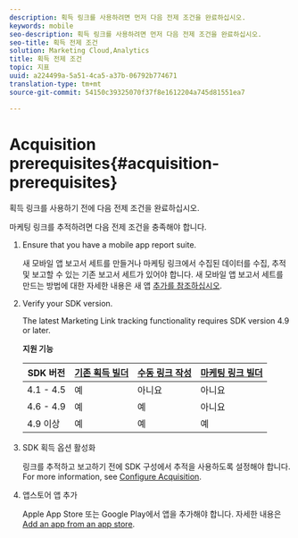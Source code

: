 ```yaml
---
description: 획득 링크를 사용하려면 먼저 다음 전제 조건을 완료하십시오.
keywords: mobile
seo-description: 획득 링크를 사용하려면 먼저 다음 전제 조건을 완료하십시오.
seo-title: 획득 전제 조건
solution: Marketing Cloud,Analytics
title: 획득 전제 조건
topic: 지표
uuid: a224499a-5a51-4ca5-a37b-06792b774671
translation-type: tm+mt
source-git-commit: 54150c39325070f37f8e1612204a745d81551ea7

---
```



# Acquisition prerequisites{#acquisition-prerequisites}

획득 링크를 사용하기 전에 다음 전제 조건을 완료하십시오.

마케팅 링크를 추적하려면 다음 전제 조건을 충족해야 합니다.

1. Ensure that you have a mobile app report suite.

   새 모바일 앱 보고서 세트를 만들거나 마케팅 링크에서 수집된 데이터를 수집, 추적 및 보고할 수 있는 기존 보고서 세트가 있어야 합니다. 새 모바일 앱 보고서 세트를 만드는 방법에 대한 자세한 내용은 새 앱 [추가를 참조하십시오](/help/using/manage-apps/t-new-app.md).

1. Verify your SDK version.

   The latest Marketing Link tracking functionality requires SDK version 4.9 or later.

   **지원 기능**

   | SDK 버전 | [기존 획득 빌더](/help/using/acquisition-main/c-marketing-links-builder/t-create-edit-adobe-links/c-use-legacy-acquisition-links/c-use-legacy-acquisition-links.md) | [수동 링크 작성](/help/using/acquisition-main/c-marketing-links-builder/acquisition-link-manual.md) | [마케팅 링크 빌더](/help/using/acquisition-main/c-marketing-links-builder/c-marketing-links-builder.md) |
   |--- |--- |--- |--- |
   | 4.1 - 4.5 | 예 | 아니요 | 아니요 |
   | 4.6 - 4.9 | 예 | 예 | 아니요 |
   | 4.9 이상 | 예 | 예 | 예 |

1. SDK 획득 옵션 활성화

   링크를 추적하고 보고하기 전에 SDK 구성에서 추적을 사용하도록 설정해야 합니다. For more information, see [Configure Acquisition](/help/using/acquisition-main/t-enable-acquisition.md).

1. 앱스토어 앱 추가

   Apple App Store 또는 Google Play에서 앱을 추가해야 합니다. 자세한 내용은 [Add an app from an app store](/help/using/manage-apps/c-app-store/t-app-store-app.md).
